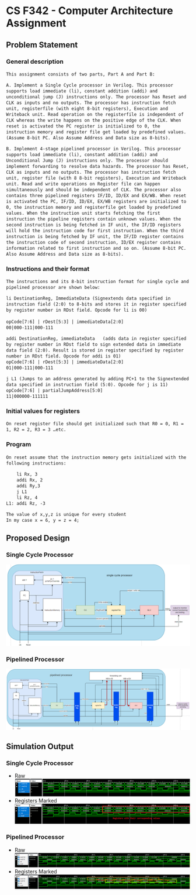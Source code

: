 # CS F342 - Computer Architecture Assignment

## Problem Statement

### General description
```
This assignment consists of two parts, Part A and Part B:
```
```
A. Implement a Single Cycle processor in Verilog. This processor supports load immediate (li), constant addition (addi) and unconditional jump (J) instructions only. The processor has Reset and CLK as inputs and no outputs. The processor has instruction fetch unit, registerfile (with eight 8-bit registers), Execution and Writeback unit. Read operation on the registerfile is independent of CLK whereas the write happens on the positive edge of the CLK. When reset is activated the PC register is initialized to 0, the instruction memory and register file get loaded by predefined values. (Assume 8-bit PC. Also Assume Address and Data size as 8-bits). 
```
```
B. Implement 4-stage pipelined processor in Verilog. This processor supports load immediate (li), constant addition (addi) and Unconditional Jump (J) instructions only. The processor should implement forwarding to resolve data hazards. The processor has Reset, CLK as inputs and no outputs. The processor has instruction fetch unit, register file (with 8 8-bit registers), Execution and Writeback unit. Read and write operations on Register file can happen simultaneously and should be independent of CLK. The processor also contains three pipelined registers IF/ID, ID/EX and EX/WB. When reset is activated the PC, IF/ID, ID/EX, EX/WB registers are initialized to 0, the instruction memory and registerfile get loaded by predefined values. When the instruction unit starts fetching the first instruction the pipeline registers contain unknown values. When the second instruction is being fetched in IF unit, the IF/ID registers will hold the instruction code for first instruction. When the third instruction is being fetched by IF unit, the IF/ID register contains the instruction code of second instruction, ID/EX register contains information related to first instruction and so on. (Assume 8-bit PC. Also Assume Address and Data size as 8-bits). 
```
### Instructions and their format
```
The instructions and its 8-bit instruction format for single cycle and pipelined processor are shown below:
```
```
li DestinationReg, ImmediateData (Signextends data specified in instruction field (2:0) to 8-bits and stores it in register specified by register number in RDst field. Opcode for li is 00)

opCode[7:6] | rDest[5:3] | immediateData[2:0]
00|000-111|000-111
```
```
addi DestinationReg, immediateData   (adds data in register specified by register number in RDst field to sign extended data in immediate data field (2:0). Result is stored in register specified by register number in RDst field. Opcode for addi is 01)
opCode[7:6] | rDest[5:3] | immediateData[2:0]
01|000-111|000-111
```
```
j L1 (Jumps to an address generated by adding PC+1 to the Signextended data specified in instruction field (5:0). Opcode for j is 11)
opCode[7:6] | partialJumpAddress[5:0]
11|000000-111111
```
### Initial values for registers
```
On reset register file should get initialized such that R0 = 0, R1 = 1, R2 = 2, R3 = 3 …etc.
```
### Program
```
On reset assume that the instruction memory gets initialized with the following instructions: 
```
``` x86 assembly
    li Rx, 3
    addi Rx, 2
	addi Ry,3
	j L1
	li Rz, 4
L1:	addi Rz, -3
```
```
The value of x,y,z is unique for every student
In my case x = 6, y = z = 4;
```

## Proposed Design
### Single Cycle Processor
![](./imgs/solutionDesign/singleCycle.png)
### Pipelined Processor
![](./imgs/solutionDesign/pipelined.png)

## Simulation Output
### Single Cycle Processor
- Raw
![](./imgs/outputs/rawSingleCycle.png)
- Registers Marked
![](./imgs/outputs/markedSingleCycle.png)
### Pipelined Processor
- Raw
![](./imgs/outputs/rawPipelined.png)
- Registers Marked
![](./imgs/outputs/markedPipelined.png)